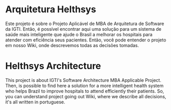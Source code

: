 # Arquitetura Helthsys

Este projeto é sobre o Projeto Aplicável de MBA de Arquitetura de Software da IGTI.
Então, é possível encontrar aqui uma solução para um sistema de saúde mais inteligente que ajude o Brasil a melhorar os hospitais para atender com eficiência seus pacientes.
Então, você pode entender o projeto em nosso Wiki, onde descrevemos todas as decisões tomadas.

# Helthsys Architecture

This project is about IGTI's Software Architecture MBA Applicable Project.
Then, is possible to find here a solution for a more intelligent health system who helps Brazil to improve hospitals to attend efficiently their patients.
So, you can understand project going out Wiki, where we describe all decisions, it's all written in portuguese.
